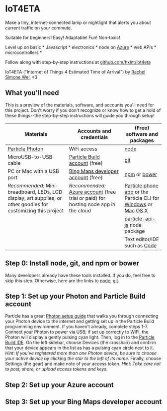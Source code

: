 # IoT4ETA
Make a tiny, internet-connected lamp or nightlight that alerts you about current traffic on your commute.

Suitable for beginners! Easy! Adaptable! Fun! Non-toxic!

Level up on basic * Javascript * electronics * node on [Azure](http://azure.microsoft.com/) * web APIs * microcontrollers *

Follow along with step-by-step instructions at [github.com/hxlnt/iot4eta](http://www.github.com/hxlnt/iot4eta)

IoT4ETA ("Internet of Things 4 Estimated Time of Arrival") by [Rachel Simone Weil](http://www.nobadmemories.com/) <3

## What you'll need
This is a preview of the materials, software, and accounts you'll need for this project. Don't worry if you don't recognize or know how to get a hold of these things--the step-by-step instructions will guide you through setup!

Materials | Accounts and credentials | (Free) software and packages
--------- | ------------------------ | ----------------------------
[Particle Photon](http://particle.io) | WiFi access | [node](http://nodejs.org)
MicroUSB-to-USB cable | [Particle Build account](http://build.particle.io) (free) | [git](https://git-scm.com/)
PC or Mac with a USB port | [Bing Maps developer account](http://bingmapsportal.com) (free) | [npm](https://www.npmjs.com/) or [bower](http://www.bower.org)
*Recommended:* Mini-breadboard, LEDs, LCD display, art supplies, or other goodies for customizing this project | *Recommended:* [Azure account](http://portal.azure.com/) (free trial or paid) for hosting node app in the cloud | [Particle phone app](https://docs.particle.io/guide/getting-started/start/photon/#prerequisites-for-setup) or the Particle CLI for [Windows](https://docs.particle.io/guide/getting-started/connect/photon/#using-windows) or [Mac OS X](https://docs.particle.io/guide/getting-started/connect/photon/#using-osx)
                                         | | [particle-api-js](https://github.com/spark/particle-api-js) node package
                                         | | Text editor/IDE such as [Code](http://code.visualstudio.com)


## Step 0: Install node, git, and npm or bower
Many developers already have these tools installed. If you do, feel free to skip this step. Otherwise, here are the links to [node](http://nodejs.org), [git](https://git-scm.com/).

## Step 1: Set up your Photon and Particle Build account
Particle has a great [Photon setup guide](https://docs.particle.io/guide/getting-started/start/photon/) that walks you through connecting your Photon device to the internet and getting set up in the Particle Build programming environment. If you haven't already, complete steps 1-7. Connect your Photon to power via USB; if set up correctly to WiFi, the Photon will display a gently pulsing cyan light. Then, log in to the [Particle Build IDE](http://build.particle.io). On the left sidebar, choose Devices (the crosshair) and confirm that your device appears in the list as has a pulsing cyan circle next to it. *Hint: If you've registered more than one Photon device, be sure to choose your active device by clicking the star to the left of its name.* Finally, choose Settings (the gear) and make note of your access token. *Hint: Take care not to post, share, or upload access tokens and keys.*

## Step 2: Set up your Azure account

## Step 3: Set up your Bing Maps developer account



 
 
